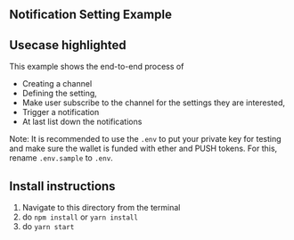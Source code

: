 ## Notification Setting Example


## Usecase highlighted

This example shows the end-to-end process of 
 - Creating a channel
 - Defining the setting, 
 - Make user subscribe to the channel for the settings they are interested,
 - Trigger a notification
 - At last list down the notifications

Note: It is recommended to use the `.env` to put your private key for testing and make sure the wallet is funded with ether and PUSH tokens. For this, rename `.env.sample` to `.env`.

## Install instructions
1. Navigate to this directory from the terminal
2. do `npm install` or `yarn install`
3. do `yarn start`
